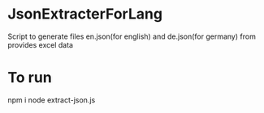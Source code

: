 # JsonExtracterForLang
Script to generate files en.json(for english) and de.json(for germany) from provides excel data

# To run
npm i
node extract-json.js
